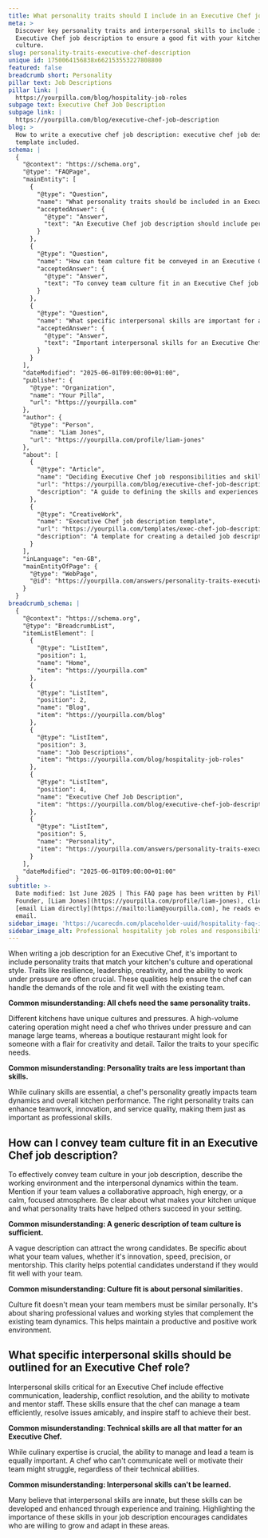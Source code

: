 ```yaml
---
title: What personality traits should I include in an Executive Chef job description?
meta: >
  Discover key personality traits and interpersonal skills to include in an
  Executive Chef job description to ensure a good fit with your kitchen's
  culture.
slug: personality-traits-executive-chef-description
unique id: 1750064156838x662153553227808800
featured: false
breadcrumb short: Personality
pillar text: Job Descriptions
pillar link: |
  https://yourpilla.com/blog/hospitality-job-roles
subpage text: Executive Chef Job Description
subpage link: |
  https://yourpilla.com/blog/executive-chef-job-description
blog: >
  How to write a executive chef job description: executive chef job description
  template included.
schema: |
  {
    "@context": "https://schema.org",
    "@type": "FAQPage",
    "mainEntity": [
      {
        "@type": "Question",
        "name": "What personality traits should be included in an Executive Chef job description?",
        "acceptedAnswer": {
          "@type": "Answer",
          "text": "An Executive Chef job description should include personality traits that match the specific culture and operational style of your kitchen. Essential traits often include resilience, leadership, creativity, and the ability to work under pressure. These traits ensure that the chef can effectively handle the demands of the role and integrate well with the team."
        }
      },
      {
        "@type": "Question",
        "name": "How can team culture fit be conveyed in an Executive Chef job description?",
        "acceptedAnswer": {
          "@type": "Answer",
          "text": "To convey team culture fit in an Executive Chef job description, describe the specific working environment and interpersonal dynamics within your team. Specify whether your kitchen values collaboration, high energy, or a calm, focused atmosphere. Highlighting these details helps potential candidates understand the unique aspects of your kitchen and assess their fit."
        }
      },
      {
        "@type": "Question",
        "name": "What specific interpersonal skills are important for an Executive Chef role?",
        "acceptedAnswer": {
          "@type": "Answer",
          "text": "Important interpersonal skills for an Executive Chef include effective communication, leadership, conflict resolution, and the ability to motivate and mentor staff. These skills are crucial for managing a team efficiently, resolving issues amicably, and inspiring staff to perform at their best."
        }
      }
    ],
    "dateModified": "2025-06-01T09:00:00+01:00",
    "publisher": {
      "@type": "Organization",
      "name": "Your Pilla",
      "url": "https://yourpilla.com"
    },
    "author": {
      "@type": "Person",
      "name": "Liam Jones",
      "url": "https://yourpilla.com/profile/liam-jones"
    },
    "about": [
      {
        "@type": "Article",
        "name": "Deciding Executive Chef job responsibilities and skills",
        "url": "https://yourpilla.com/blog/executive-chef-job-description",
        "description": "A guide to defining the skills and experiences necessary for an Executive Chef."
      },
      {
        "@type": "CreativeWork",
        "name": "Executive Chef job description template",
        "url": "https://yourpilla.com/templates/exec-chef-job-description",
        "description": "A template for creating a detailed job description for an Executive Chef position."
      }
    ],
    "inLanguage": "en-GB",
    "mainEntityOfPage": {
      "@type": "WebPage",
      "@id": "https://yourpilla.com/answers/personality-traits-executive-chef-description"
    }
  }
breadcrumb_schema: |
  {
    "@context": "https://schema.org",
    "@type": "BreadcrumbList",
    "itemListElement": [
      {
        "@type": "ListItem",
        "position": 1,
        "name": "Home",
        "item": "https://yourpilla.com"
      },
      {
        "@type": "ListItem",
        "position": 2,
        "name": "Blog",
        "item": "https://yourpilla.com/blog"
      },
      {
        "@type": "ListItem",
        "position": 3,
        "name": "Job Descriptions",
        "item": "https://yourpilla.com/blog/hospitality-job-roles"
      },
      {
        "@type": "ListItem",
        "position": 4,
        "name": "Executive Chef Job Description",
        "item": "https://yourpilla.com/blog/executive-chef-job-description"
      },
      {
        "@type": "ListItem",
        "position": 5,
        "name": "Personality",
        "item": "https://yourpilla.com/answers/personality-traits-executive-chef-description"
      }
    ],
    "dateModified": "2025-06-01T09:00:00+01:00"
  }
subtitle: >-
  Date modified: 1st June 2025 | This FAQ page has been written by Pilla
  Founder, [Liam Jones](https://yourpilla.com/profile/liam-jones), click to
  [email Liam directly](https://mailto:liam@yourpilla.com), he reads every
  email.
sidebar_image: 'https://ucarecdn.com/placeholder-uuid/hospitality-faq-image.jpg'
sidebar_image_alt: Professional hospitality job roles and responsibilities
---
```

When writing a job description for an Executive Chef, it's important to include personality traits that match your kitchen's culture and operational style. Traits like resilience, leadership, creativity, and the ability to work under pressure are often crucial. These qualities help ensure the chef can handle the demands of the role and fit well with the existing team.

**Common misunderstanding: All chefs need the same personality traits.**

Different kitchens have unique cultures and pressures. A high-volume catering operation might need a chef who thrives under pressure and can manage large teams, whereas a boutique restaurant might look for someone with a flair for creativity and detail. Tailor the traits to your specific needs.

**Common misunderstanding: Personality traits are less important than skills.**

While culinary skills are essential, a chef's personality greatly impacts team dynamics and overall kitchen performance. The right personality traits can enhance teamwork, innovation, and service quality, making them just as important as professional skills.

## How can I convey team culture fit in an Executive Chef job description?

To effectively convey team culture in your job description, describe the working environment and the interpersonal dynamics within the team. Mention if your team values a collaborative approach, high energy, or a calm, focused atmosphere. Be clear about what makes your kitchen unique and what personality traits have helped others succeed in your setting.

**Common misunderstanding: A generic description of team culture is sufficient.**

A vague description can attract the wrong candidates. Be specific about what your team values, whether it's innovation, speed, precision, or mentorship. This clarity helps potential candidates understand if they would fit well with your team.

**Common misunderstanding: Culture fit is about personal similarities.**

Culture fit doesn't mean your team members must be similar personally. It's about sharing professional values and working styles that complement the existing team dynamics. This helps maintain a productive and positive work environment.

## What specific interpersonal skills should be outlined for an Executive Chef role?

Interpersonal skills critical for an Executive Chef include effective communication, leadership, conflict resolution, and the ability to motivate and mentor staff. These skills ensure that the chef can manage a team efficiently, resolve issues amicably, and inspire staff to achieve their best.

**Common misunderstanding: Technical skills are all that matter for an Executive Chef.**

While culinary expertise is crucial, the ability to manage and lead a team is equally important. A chef who can't communicate well or motivate their team might struggle, regardless of their technical abilities.

**Common misunderstanding: Interpersonal skills can't be learned.**

Many believe that interpersonal skills are innate, but these skills can be developed and enhanced through experience and training. Highlighting the importance of these skills in your job description encourages candidates who are willing to grow and adapt in these areas.
